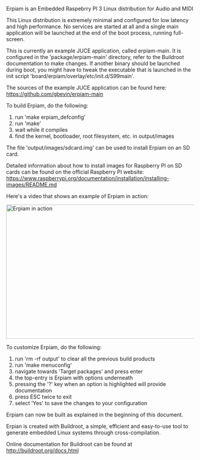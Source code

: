 Erpiam is an Embedded Raspebrry PI 3 Linux distribution for Audio and MIDI

This Linux distribution is extremely minimal and configured for low latency
and high performance. No services are started at all and a single main
application will be launched at the end of the boot process, running
full-screen.

This is currently an example JUCE application, called erpiam-main.
It is configured in the 'package/erpiam-main' directory, refer to the Buildroot
documentation to make changes. If another binary should be launched during
boot, you might have to tweak the executable that is launched in the init
script 'board/erpiam/overlay/etc/init.d/S99main'.

The sources of the example JUCE application can be found here:
https://github.com/gbevin/erpiam-main

To build Erpiam, do the following:

1) run 'make erpiam_defconfig'
2) run 'make'
3) wait while it compiles
4) find the kernel, bootloader, root filesystem, etc. in output/images

The file 'output/images/sdcard.img' can be used to install Erpiam on an SD card.

Detailed information about how to install images for Raspberry PI on SD cards
can be found on the official Raspberry PI website:
https://www.raspberrypi.org/documentation/installation/installing-images/README.md

Here's a video that shows an example of Erpiam in action:

<a href="https://www.youtube.com/watch?v=brBYhjwltdo" target="_blank"><img src="https://i.ytimg.com/vi/brBYhjwltdo/maxresdefault.jpg" alt="Erpiam in action" width="640" height="360" border="0" /></a>

To customize Erpiam, do the following:

1) run 'rm -rf output' to clear all the previous build products
2) run 'make menuconfig'
3) navigate towards 'Target packages' and press enter
4) the top-entry is Erpiam with options underneath
5) pressing the '?' key when an option is highlighted will provide documentation
6) press ESC twice to exit
7) select 'Yes' to save the changes to your configuration

Erpiam can now be built as explained in the beginning of this document.

Erpian is created with Buildroot, a simple, efficient and easy-to-use tool
to generate embedded Linux systems through cross-compilation.

Online documentation for Buildroot can be found at
http://buildroot.org/docs.html
